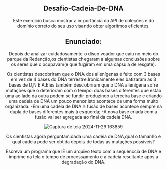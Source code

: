 <div align="center">

  ## Desafio-Cadeia-De-DNA
  Este exercício busca mostrar a importância da API de coleções e do domínio correto do seu uso visando obter algoritmos eficientes.

  ## Enunciado:
  Depois de analizar cuidadosamente o disco voador que caiu no meio do parque da Redenção,os cientistas chegaram a algumas conclusões sobre os seres que o ocupavam(e que fugiram em uma cápsula de resgate).

  Os cientistas descobriram que o DNA dos alienígenas é feito com 3 bases em vez de 4 bases do DNA terrestre.Ironicamente eles batizaram as 3 bases de D,N E A.Eles também descobriram que o DNA alienígena sofre mutações que o deterioram com o tempo: duas bases diferentes que estão uma ao lado da outra podem se fundir produzindo a terceira base e criando uma cadeia de DNA um pouco menor.Isto acontece de uma forma muito organizada:
-Em uma cadeia de DNA a fusão de bases acontece sempre na dupla de bases diferentes mais à esquerda;
-A nova base criada com a fusão vai ser agregada ao final da cadeia DNA.

![Captura de tela 2024-11-29 163859](https://github.com/user-attachments/assets/ebd3fa3d-af33-4d17-bad1-4054ebc193bc)

Os cientistas agora perguntam:dada uma cadeia de DNA,qual o tamanho e qual cadeia pode ser obtida depois de todas as mutações possíveis?

Escreva um programa que lÊ um arquivo texto com a sequênccia de DNA e imprime na tela o tempo de processamento e a cadeia resultante após a degradação do DNA.
